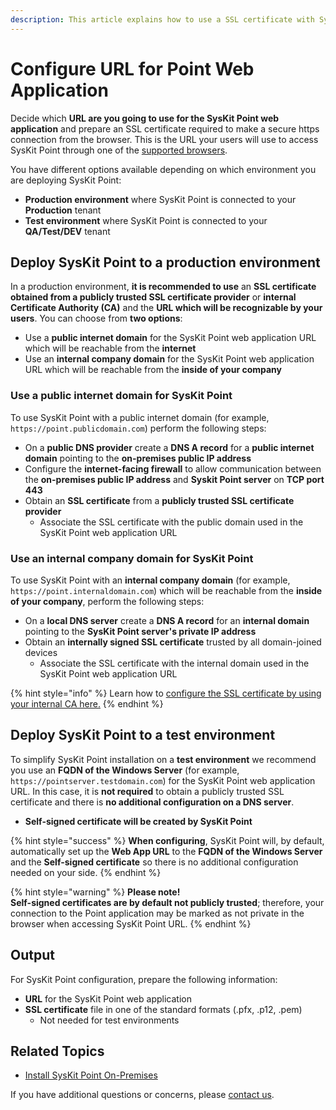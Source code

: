 ```yaml
---
description: This article explains how to use a SSL certificate with SysKit Point.
---
```


# Configure URL for Point Web Application

Decide which **URL are you going to use for the SysKit Point web application** and prepare an SSL certificate required to make a secure https connection from the browser. This is the URL your users will use to access SysKit Point through one of the [supported browsers](../../requirements/system-requirements.md#supported-browsers).

You have different options available depending on which environment you are deploying SysKit Point:

* **Production environment** where SysKit Point is connected to your **Production** tenant
* **Test environment** where SysKit Point is connected to your **QA/Test/DEV** tenant

## Deploy SysKit Point to a production environment

In a production environment, **it is recommended to use** an **SSL certificate obtained from a publicly trusted SSL certificate provider** or **internal Certificate Authority \(CA\)** and the **URL which will be recognizable by your users**. You can choose from **two options**:

* Use a **public internet domain** for the SysKit Point web application URL which will be reachable from the **internet**
* Use an **internal company domain** for the SysKit Point web application URL which will be reachable from the **inside of your company**

### Use a public internet domain for SysKit Point

To use SysKit Point with a public internet domain \(for example, `https://point.publicdomain.com`\) perform the following steps:

* On a **public DNS provider** create a **DNS A record** for a **public internet domain** pointing to the **on-premises public IP address** 
* Configure the **internet-facing firewall** to allow communication between the **on-premises public IP address** and **Syskit Point server** on **TCP port 443** 
* Obtain an **SSL certificate** from a **publicly trusted SSL certificate provider**
  * Associate the SSL certificate with the public domain used in the SysKit Point web application URL

### Use an internal company domain for SysKit Point

To use SysKit Point with an **internal company domain** \(for example, `https://point.internaldomain.com`\) which will be reachable from the **inside of your company**, perform the following steps:

* On a **local DNS server** create a **DNS A record** for an **internal domain** pointing to the **SysKit Point server's private IP address** 
* Obtain an **internally signed SSL certificate** trusted by all domain-joined devices
  * Associate the SSL certificate with the internal domain used in the SysKit Point web application URL

{% hint style="info" %}
Learn how to [configure the SSL certificate by using your internal CA here.](../../common-tasks/configure-ssl-certificate.md)
{% endhint %}

## Deploy SysKit Point to a test environment

To simplify SysKit Point installation on a **test environment** we recommend you use an **FQDN of the Windows Server** \(for example, `https://pointserver.testdomain.com`\) for the SysKit Point web application URL. In this case, it is **not required** to obtain a publicly trusted SSL certificate and there is **no additional configuration on a DNS server**.

* **Self-signed certificate will be created by SysKit Point**

{% hint style="success" %}
**When configuring**, SysKit Point will, by default, automatically set up the **Web App URL** to the **FQDN of the Windows Server** and the **Self-signed certificate** so there is no additional configuration needed on your side.
{% endhint %}

{% hint style="warning" %}
**Please note!**  
**Self-signed certificates are by default not publicly trusted**; therefore, your connection to the Point application may be marked as not private in the browser when accessing SysKit Point URL.
{% endhint %}

## Output

For SysKit Point configuration, prepare the following information:

* **URL** for the SysKit Point web application
* **SSL certificate** file in one of the standard formats \(.pfx, .p12, .pem\)
  * Not needed for test environments

## Related Topics

* [Install SysKit Point On-Premises](overview.md)

If you have additional questions or concerns, please [contact us](https://www.syskit.com/contact-us/).

